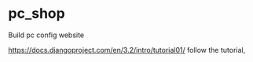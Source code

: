 # pc_shop
Build pc config website

https://docs.djangoproject.com/en/3.2/intro/tutorial01/
follow the tutorial, 

